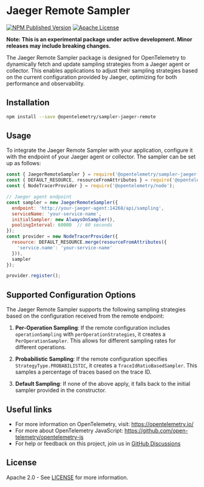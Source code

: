 # Jaeger Remote Sampler

[![NPM Published Version][npm-img]][npm-url]
[![Apache License][license-image]][license-image]

**Note: This is an experimental package under active development. Minor releases may include breaking changes.**

The Jaeger Remote Sampler package is designed for OpenTelemetry to dynamically fetch and update sampling strategies from a Jaeger agent or collector. This enables applications to adjust their sampling strategies based on the current configuration provided by Jaeger, optimizing for both performance and observability.

## Installation

```bash
npm install --save @opentelemetry/sampler-jaeger-remote
```

## Usage

To integrate the Jaeger Remote Sampler with your application, configure it with the endpoint of your Jaeger agent or collector. The sampler can be set up as follows:

```javascript
const { JaegerRemoteSampler } = require('@opentelemetry/sampler-jaeger-remote');
const { DEFAULT_RESOURCE, resourceFromAttributes } = require('@opentelemetry/resources');
const { NodeTracerProvider } = require('@opentelemetry/node');

// Jaeger agent endpoint
const sampler = new JaegerRemoteSampler({
  endpoint: 'http://your-jaeger-agent:14268/api/sampling',
  serviceName: 'your-service-name',
  initialSampler: new AlwaysOnSampler(),
  poolingInterval: 60000  // 60 seconds
});
const provider = new NodeTracerProvider({
  resource: DEFAULT_RESOURCE.merge(resourceFromAttributes({
    'service.name': 'your-service-name'
  })),
  sampler
});

provider.register();
```

## Supported Configuration Options

The Jaeger Remote Sampler supports the following sampling strategies based on the configuration received from the remote endpoint:

1. **Per-Operation Sampling**: If the remote configuration includes `operationSampling` with `perOperationStrategies`, it creates a `PerOperationSampler`. This allows for different sampling rates for different operations.

2. **Probabilistic Sampling**: If the remote configuration specifies `StrategyType.PROBABILISTIC`, it creates a `TraceIdRatioBasedSampler`. This samples a percentage of traces based on the trace ID.

3. **Default Sampling**: If none of the above apply, it falls back to the initial sampler provided in the constructor.

## Useful links

- For more information on OpenTelemetry, visit: <https://opentelemetry.io/>
- For more about OpenTelemetry JavaScript: <https://github.com/open-telemetry/opentelemetry-js>
- For help or feedback on this project, join us in [GitHub Discussions][discussions-url]

## License

Apache 2.0 - See [LICENSE][license-url] for more information.

[discussions-url]: https://github.com/open-telemetry/opentelemetry-js/discussions
[license-url]: https://github.com/open-telemetry/opentelemetry-js/blob/main/LICENSE
[license-image]: https://img.shields.io/badge/license-Apache_2.0-green.svg?style=flat
[npm-url]: https://www.npmjs.com/package/@opentelemetry/sampler-jaeger-remote
[npm-img]: https://badge.fury.io/js/%40opentelemetry%2Fsampler-jaeger-remote.svg
